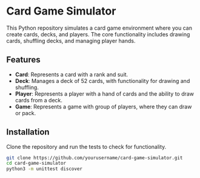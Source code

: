 # Card Game Simulator

This Python repository simulates a card game environment where you can create cards, decks, and players. The core functionality includes drawing cards, shuffling decks, and managing player hands. 

## Features
- **Card**: Represents a card with a rank and suit.
- **Deck**: Manages a deck of 52 cards, with functionality for drawing and shuffling.
- **Player**: Represents a player with a hand of cards and the ability to draw cards from a deck.
- **Game**: Represents a game with group of players, where they can draw or pack.

## Installation

Clone the repository and run the tests to check for functionality.

```bash
git clone https://github.com/yourusername/card-game-simulator.git
cd card-game-simulator
python3 -m unittest discover
